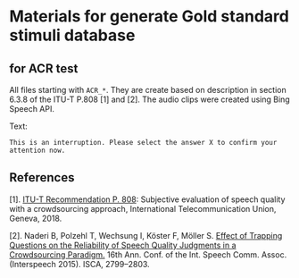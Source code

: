# Materials for generate Gold standard stimuli database


## for ACR test
All files starting with `ACR_*`. They are create based on description in section 6.3.8 of the ITU-T P.808 [1] and [2].
The audio clips were created using Bing Speech API. 

Text: 
```
This is an interruption. Please select the answer X to confirm your attention now.
```


## References
[1]. [ITU-T Recommendation P. 808](https://www.itu.int/rec/T-REC-P.808/en): Subjective evaluation of speech quality with a crowdsourcing approach, International Telecommunication Union, Geneva, 2018.

[2]. Naderi B, Polzehl T, Wechsung I, Köster F, Möller S. [Effect of Trapping Questions on the Reliability of Speech Quality Judgments in a Crowdsourcing Paradigm.](https://www.isca-speech.org/archive/interspeech_2015/papers/i15_2799.pdf) 16th Ann. Conf. of the Int. Speech Comm. Assoc. (Interspeech 2015). ISCA, 2799–2803.


 


